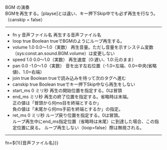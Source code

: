 BGM の演奏  
BGMを再生する。[playse]とは違い、キー押下Skip中でも必ず再生を行なう。（canskip = false）

***
- fn	y		音声ファイル名	再生する音声ファイル名
- loop		true	Boolean	trueでBGMのようにループ再生する。
- volume		1.0	0.0〜1.0（実数）	再生音量。ただし音量を示すシステム変数（sys:const.an.sound.BGM.volume）は変更しない
- speed		1.0	0.0〜1.0（実数）	再生速度（0:遅い、1.0:元のまま）
- pan	0.0	-1.0〜1.0（実数）	音を出す左右位置（-1.0=左端、0.0=中央(省略値)、1.0=右端）
- join		true	Boolean	trueで読み込みを待って次のタグへ進む
- canskip		true	Boolean	trueでキー押下Skip中なら再生をしない
- start_ms		0	ミリ秒	再生の開始位置を指定する。0は冒頭
- end_ms			ミリ秒	再生の終了位置を指定する。省略時は末端。<br/>正の値は「冒頭から何ms目を終端とするか」<br/>負の値は「末尾から何ms手前を終端とするか」の指定。
- ret_ms		0	ミリ秒	ループ戻り位置を指定する。0は冒頭。<br/>ループ再生中にend_ms指定位置（省略時は末尾）に到達した場合、この指定位置に戻る。 ループ再生しない（loop=false）際は無視される。

***
fn=${1{{音声ファイル名}}}
